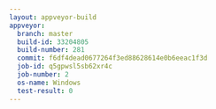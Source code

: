 ```yaml
---
layout: appveyor-build
appveyor:
  branch: master
  build-id: 33204805
  build-number: 281
  commit: f6df4dead0677264f3ed88628614e0b6eeac1f3d
  job-id: q5gpwsl5sb62xr4c
  job-number: 2
  os-name: Windows
  test-result: 0
---
```

